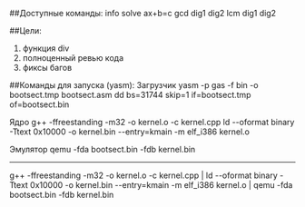 ##Доступные команды:
info
solve ax+b=c
gcd dig1 dig2
lcm dig1 dig2

##Цели:
1) функция div
2) полноценный ревью кода
3) фиксы багов


##Команды для запуска (yasm):
Загрузчик
yasm -p gas -f bin -o bootsect.tmp bootsect.asm
dd bs=31744 skip=1 if=bootsect.tmp of=bootsect.bin

Ядро
g++ -ffreestanding -m32 -o kernel.o -c kernel.cpp
ld --oformat binary -Ttext 0x10000 -o kernel.bin --entry=kmain -m elf_i386 kernel.o

Эмулятор
qemu -fda bootsect.bin -fdb kernel.bin

___________________
g++ -ffreestanding -m32 -o kernel.o -c kernel.cpp | ld --oformat binary -Ttext 0x10000 -o kernel.bin --entry=kmain -m elf_i386 kernel.o | qemu -fda bootsect.bin -fdb kernel.bin